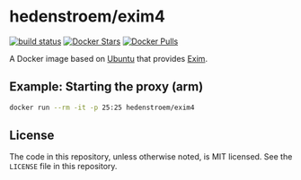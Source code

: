 # hedenstroem/exim4

[![build status](https://gitlab.hedenstroem.com/docker/exim4/badges/master/build.svg)](https://gitlab.hedenstroem.com/docker/exim4/commits/master)
[![Docker Stars](https://img.shields.io/docker/stars/hedenstroem/exim4.svg)][hub]
[![Docker Pulls](https://img.shields.io/docker/pulls/hedenstroem/exim4.svg)][hub]

A Docker image based on [Ubuntu][ubuntu] that provides [Exim][exim].

## Example: Starting the proxy (arm)

```bash
docker run --rm -it -p 25:25 hedenstroem/exim4
```
## License

The code in this repository, unless otherwise noted, is MIT licensed. See the `LICENSE` file in this repository.

[ubuntu]: http://www.ubuntu.com/
[exim]: http://www.exim.org/
[hub]: https://hub.docker.com/r/hedenstroem/exim4/
